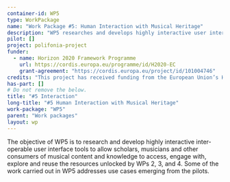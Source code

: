 ```yaml
---
container-id: WP5
type: WorkPackage
name: "Work Package #5: Human Interaction with Musical Heritage"
description: "WP5 researches and develops highly interactive user interfaces to allow scholars, musicians to access, engage with, explore, and reuse musical heritage."
pilot: []
project: polifonia-project
funder:
  - name: Horizon 2020 Framework Programme
    url: https://cordis.europa.eu/programme/id/H2020-EC
    grant-agreement: "https://cordis.europa.eu/project/id/101004746"
credits: "This project has received funding from the European Union’s Horizon 2020 research and innovation programme under grant agreement N. 101004746."
has-part: []
# Do not remove the below.
title: "#5 Interaction"
long-title: "#5 Human Interaction with Musical Heritage"
work-package: "WP5"
parent: "Work packages"
layout: wp
--- 
```


The objective of WP5 is to research and develop highly interactive inter-operable user interface tools to allow scholars, musicians and other consumers of musical content and knowledge to access, engage with, explore and reuse the resources unlocked by WPs 2, 3, and 4. Some of the work carried out in WP5 addresses use cases emerging from the pilots.
